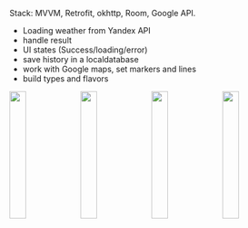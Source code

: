 Stack: MVVM, Retrofit, okhttp, Room, Google API.

- Loading weather from Yandex API
- handle result
- UI states (Success/loading/error)
- save history in a localdatabase
- work with Google maps, set markers and lines
- build types and flavors

<img src = "https://user-images.githubusercontent.com/73303695/197837373-6d60b230-96a6-4cb7-839e-eb2935f567d2.png" width="24%" /> <img src = "https://user-images.githubusercontent.com/73303695/197837378-504bb37f-be61-457d-baa1-c6a337341681.png" width="24%" /> <img src = "https://user-images.githubusercontent.com/73303695/197837381-dd8ac187-07c8-46bd-8d7d-2d2daa61254b.png" width="24%" /> <img src = "https://user-images.githubusercontent.com/73303695/197837363-1cd74c7a-89eb-4dc7-96d9-733ad03593cf.png" width="24%" /> 
